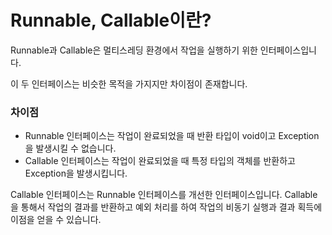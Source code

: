 # Runnable, Callable이란?
Runnable과 Callable은 멀티스레딩 환경에서 작업을 실행하기 위한 인터페이스입니다.

이 두 인터페이스는 비슷한 목적을 가지지만 차이점이 존재합니다.

### 차이점

- Runnable 인터페이스는 작업이 완료되었을 때 반환 타입이 void이고 Exception을 발생시킬 수 없습니다.
- Callable 인터페이스는 작업이 완료되었을 때 특정 타입의 객체를 반환하고 Exception을 발생시킵니다.

Callable 인터페이스는 Runnable 인터페이스를 개선한 인터페이스입니다. Callable을 통해서 작업의 결과를 반환하고 예외 처리를 하여 작업의 비동기 실행과 결과 획득에 이점을 얻을 수 있습니다.
